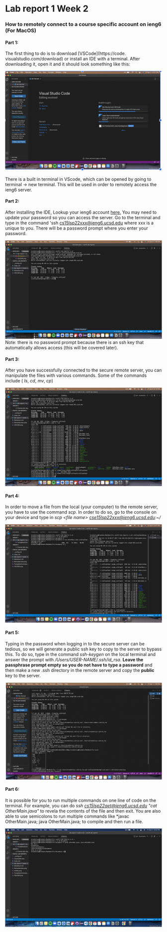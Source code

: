 # Lab report 1 Week 2 

### How to remotely connect to a course specific account on ieng6 (For MacOS)


#### **Part 1**: 

The first thing to do is to download [VSCode](https://code. visualstudio.com/download) or install an IDE with a terminal. After downloading it, open it and it should look something like this:


![VScode image](VSCODE.png)

There is a built in terminal in VScode, which can be opened by going to terminal -> new terminal. This will be used in order to remotely access the ieng6 server. 

#### **Part 2**: 
After installing the IDE, Lookup your ieng6 account [here.](https://sdacs.ucsd.edu/~icc/index.php) You may need to update your password so you can access the server. Go to the terminal and type in the command 'ssh cs15lsp22xxx@ieng6.ucsd.edu where xxx is a unique to you. There will be a password prompt where you enter your password. 


![RemoteAccess](Remoteaccess.png)
Note: there is no password prompt because there is an ssh key that automatically allows access (this will be covered later). 

#### **Part 3**:

After you have successfully connected to the secure remote server, you can manipulate the files with various commands. Some of the commands include ( *ls*, *cd*, *mv*, *cp*)


![trying terminal commands](TryingNewCommands.png)


#### **Part 4**:

In order to move a file from the local (your computer) to the remote server, you have to use the command *scp*. In order to do so, go to the console on your device and type in *scp <file name\> cse15lsp22xxx@ieng6.ucsd.edu:\~/*


![copying file](copyingfile.png)


#### **Part 5**:

Typing in the password when logging in to the secure server can be tedious, so we will generate a public ssh key to copy to the server to bypass this. To do so, type in the command *ssh-keygen* on the local terminal and answer the prompt with */Users/USER-NAME/.ssh/id_rsa*. **Leave the passphrase prompt empty so you do not have to type a password** and then make a new .ssh directory in the remote server and copy the **public** key to the server. 


![sshKeygen](sshKey.png)


#### **Part 6**:

It is possible for you to run multiple commands on one line of code on the terminal. For example, you can do *ssh cs15lsp22aet@ieng6.ucsd.edu "cat OtherMain.java"* to revela the contents of the file and then exit. You are also able to use semicolons to run multiple commands like *javac OtherMain.java; java OtherMain.java; to compile and then run a file. 

![MakeCodeEasier](makeCodeEasier.png)
